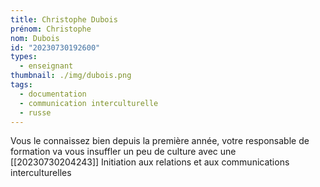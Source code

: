 ```yaml
---
title: Christophe Dubois
prénom: Christophe
nom: Dubois
id: "20230730192600"
types:
  - enseignant
thumbnail: ./img/dubois.png
tags:
  - documentation
  - communication interculturelle
  - russe
---
```

Vous le connaissez bien depuis la première année, votre responsable de formation va vous insuffler un peu de culture avec une [[20230730204243]] Initiation aux relations et aux communications interculturelles